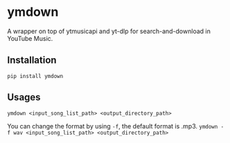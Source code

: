 # ymdown
A wrapper on top of ytmusicapi and yt-dlp for search-and-download in YouTube Music.

## Installation
`pip install ymdown`

## Usages
`ymdown <input_song_list_path> <output_directory_path>`

You can change the format by using `-f`, the default format is .mp3.
`ymdown -f wav <input_song_list_path> <output_directory_path>`
